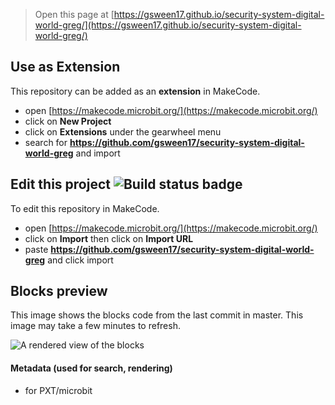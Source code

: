 
> Open this page at [https://gsween17.github.io/security-system-digital-world-greg/](https://gsween17.github.io/security-system-digital-world-greg/)

## Use as Extension

This repository can be added as an **extension** in MakeCode.

* open [https://makecode.microbit.org/](https://makecode.microbit.org/)
* click on **New Project**
* click on **Extensions** under the gearwheel menu
* search for **https://github.com/gsween17/security-system-digital-world-greg** and import

## Edit this project ![Build status badge](https://github.com/gsween17/security-system-digital-world-greg/workflows/MakeCode/badge.svg)

To edit this repository in MakeCode.

* open [https://makecode.microbit.org/](https://makecode.microbit.org/)
* click on **Import** then click on **Import URL**
* paste **https://github.com/gsween17/security-system-digital-world-greg** and click import

## Blocks preview

This image shows the blocks code from the last commit in master.
This image may take a few minutes to refresh.

![A rendered view of the blocks](https://github.com/gsween17/security-system-digital-world-greg/raw/master/.github/makecode/blocks.png)

#### Metadata (used for search, rendering)

* for PXT/microbit
<script src="https://makecode.com/gh-pages-embed.js"></script><script>makeCodeRender("{{ site.makecode.home_url }}", "{{ site.github.owner_name }}/{{ site.github.repository_name }}");</script>
